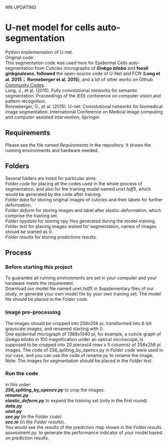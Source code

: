 #IN UPDATING
# U-net model for cells auto-segmentation
Python implementation of U-net.	<br />
Original code:	<br />
This segmentation code was used here for Epidermal Cells auto-segmentation from Cuticles micrographs of **_Ginkgo biloba_** and **fossil ginkgoaleans**, **followed** the open-source code of U-Net and FCN (**Long et al. 2015； Ronneberger et al. 2015**), and a lot of other works on Github [Community Codes](https://paperswithcode.com/paper/u-net-convolutional-networks-for-biomedical).	<br />
Long, J., et al. (2015). Fully convolutional networks for semantic segmentation. Proceedings of the IEEE conference on computer vision and pattern recognition.	<br />
Ronneberger, O., et al. (2015). U-net: Convolutional networks for biomedical image segmentation. International Conference on Medical image computing and computer-assisted intervention, Springer.	<br />

Requirements
--
Please see the file named _Requirements_ in the repository. It shows the running environments and hardware needed.

Folders
--
Several folders are listed for particular aims:	<br />
_Folder code_ for placing all the codes used in the whole process of segmentation, and also for the training model named _unet.hdf5_, which would be generated by the code after training. <br />
_Folder data_ for storing original images of cuticles and their labels for further deformation.	<br />
_Folder deform_ for storing images and label after elastic-deformation, which comprise the training set.	<br />
_Folder npydata_ for storing npy files generated during the model-training.	<br />
_Folder test_ for placing images waited for segmentation, names of images should be started as 0.	<br />
_Folder results_ for storing predictions results.	<br />

Process
--
### Before starting this project
To guarantee all running environments are set in your computer and your hardware meets the requirement.<br />
Download our model file named _unet.hdf5_ in Supplementary files of our study, or generate your own model file by your own training set. The model file should be placed in the _Folder code_.
### Image pre-processing
The images should be cropped into 256x256 pi, transformed into 8-bit grayscale images, and renamed starting with 0.<br />
One epidermal micrograph of 1388x1040 pi, for example, a cuticle graph of _Ginkgo biloba_ in 100 magnification under an optical microscope, is supposed to be cropped into 20 pieces(4 rows x 5 columns) of 256x256 pi images. The code of 256_spliting_by_opencv.py in _Folder code_ were used in our case, and you can use the code of rename.py to rename the image.
Note: The images for segmentation should be placed in the _Folder test_.
### Run the code
in this order: <br />
***256_spliting_by_opencv.py*** to crop the images.<br />
***rename.py*** <br />
***elastic_deform.py*** to expand the training set (only in the first round) <br />
***data.py*** <br />
***unet.py***<br />
***see.py*** (in the _Folder code_)<br />
***see.m*** (in the _Folder results_).<br />
You would see the results of the prediction map shown in the _Folder results_.
assessment.py. to generate the performance indicator of your model based on prediction results.<br />
